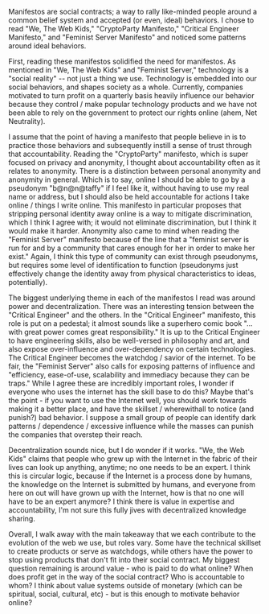 Manifestos are social contracts; a way to rally like-minded people around a common belief system and accepted (or even, ideal) behaviors. I chose to read "We, The Web Kids," "CryptoParty Manifesto," "Critical Engineer Manifesto," and "Feminist Server Manifesto" and noticed some patterns around ideal behaviors. 

First, reading these manifestos solidified the need for manifestos. As mentioned in "We, The Web Kids" and "Feminist Server," technology is a "social reality" -- not just a thing we use. Technology is embedded into our social behaviors, and shapes society as a whole. Currently, companies motivated to turn profit on a quarterly basis heavily influence our behavior because they control / make popular technology products and we have not been able to rely on the government to protect our rights online (ahem, Net Neutrality). 

I assume that the point of having a manifesto that people believe in is to practice those behaviors and subsequently instill a sense of trust through that accountability. Reading the "CryptoParty" manifesto, which is super focused on privacy and anonymity, I thought about accountability often as it relates to anonymity. There is a distinction between personal anonymity and anonymity in general. Which is to say, online I should be able to go by a pseudonym "b@n@n@taffy" if I feel like it, without having to use my real name or address, but I should also be held accountable for actions I take online / things I write online. This manifesto in particular proposes that stripping personal identity away online is a way to mitigate discrimination, which I think I agree with; it would not eliminate discrimination, but I think it would make it harder. Anonymity also came to mind when reading the "Feminist Server" manifesto because of the line that a "feminist server is run for and by a community that cares enough for her in order to make her exist." Again, I think this type of community can exist through pseudonyms, but requires some level of identification to function (pseudonyms just effectively change the identity away from physical characteristics to ideas, potentially). 

The biggest underlying theme in each of the manifestos I read was around power and decentralization. There was an interesting tension between the "Critical Engineer" and the others. In the "Critical Engineer" manifesto, this role is put on a pedestal; it almost sounds like a superhero comic book "... with great power comes great responsibility." It is up to the Critical Engineer to have engineering skills, also be well-versed in philosophy and art, and also expose over-influence and over-dependency on certain technologies. The Critical Engineer becomes the watchdog / savior of the internet. To be fair, the "Feminist Server" also calls for exposing patterns of influence and "efficiency, ease-of-use, scalability and immediacy because they can be traps." While I agree these are incredibly important roles, I wonder if everyone who uses the internet has the skill base to do this? Maybe that's the point - if you want to use the Internet well, you should work towards making it a better place, and have the skillset / wherewithall to notice (and punish?) bad behavior. I suppose a small group of people can identify dark patterns / dependence / excessive influence while the masses can punish the companies that overstep their reach. 

Decentralization sounds nice, but I do wonder if it works. "We, the Web Kids" claims that people who grew up with the Internet in the fabric of their lives can look up anything, anytime; no one needs to be an expert. I think this is circular logic, because if the Internet is a process done by humans, the knowledge on the Internet is submitted by humans, and everyone from here on out will have grown up with the Internet, how is that no one will have to be an expert anymore? I think there is value in expertise and accountability, I'm not sure this fully jives with decentralized knowledge sharing. 

Overall, I walk away with the main takeaway that we each contribute to the evolution of the web we use, but roles vary. Some have the technical skillset to create products or serve as watchdogs, while others have the power to stop using products that don't fit into their social contract. My biggest question remaining is around value - who is paid to do what online? When does profit get in the way of the social contract? Who is accountable to whom? I think about value systems outside of monetary (which can be spiritual, social, cultural, etc) - but is this enough to motivate behavior online?
